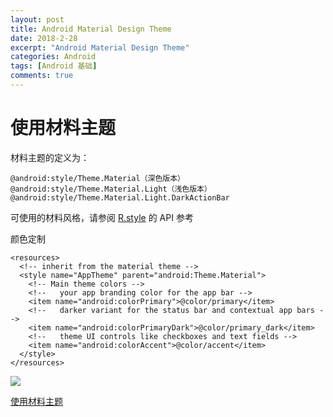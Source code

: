 ```yaml
---
layout: post
title: Android Material Design Theme
date: 2018-2-28
excerpt: "Android Material Design Theme"
categories: Android
tags: [Android 基础]
comments: true
---
```




# 使用材料主题

材料主题的定义为：

    @android:style/Theme.Material（深色版本）
    @android:style/Theme.Material.Light（浅色版本）
    @android:style/Theme.Material.Light.DarkActionBar

可使用的材料风格，请参阅 [R.style](https://developer.android.com/reference/android/R.style.html?hl=zh-cn) 的 API 参考

颜色定制

    <resources>
      <!-- inherit from the material theme -->
      <style name="AppTheme" parent="android:Theme.Material">
        <!-- Main theme colors -->
        <!--   your app branding color for the app bar -->
        <item name="android:colorPrimary">@color/primary</item>
        <!--   darker variant for the status bar and contextual app bars -->
        <item name="android:colorPrimaryDark">@color/primary_dark</item>
        <!--   theme UI controls like checkboxes and text fields -->
        <item name="android:colorAccent">@color/accent</item>
      </style>
    </resources>


![](https://developer.android.com/training/material/images/ThemeColors.png?hl=zh-cn)


[使用材料主题](https://developer.android.com/training/material/theme.html?hl=zh-cn) 